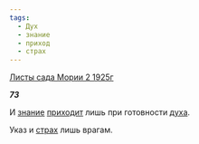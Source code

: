 ```yaml
---
tags:
  - Дух
  - знание
  - приход
  - страх
---
```

[Листы сада Мории 2 1925г](https://127.0.0.1:4002/agni/1925)

___73___

И [знание](../../../tags/#знание) [приходит](../../../tags/#приход) лишь при готовности [духа](../../../tags/#Дух).   

Указ и [страх](../../../tags/#страх) лишь врагам.   

